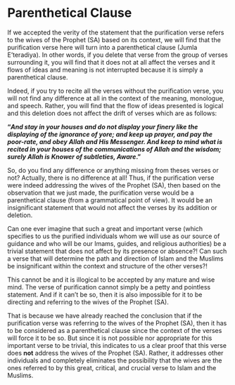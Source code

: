Parenthetical Clause
====================

If we accepted the verity of the statement that the purification verse
refers to the wives of the Prophet (SA) based on its context, we will
find that the purification verse here will turn into a parenthetical
clause (Jumla E’teradiya). In other words, if you delete that verse from
the group of verses surrounding it, you will find that it does not at
all affect the verses and it flows of ideas and meaning is not
interrupted because it is simply a parenthetical clause.

Indeed, if you try to recite all the verses without the purification
verse, you will not find any difference at all in the context of the
meaning, monologue, and speech. Rather, you will find that the flow of
ideas presented is logical and this deletion does not affect the drift
of verses which are as follows:

**“*****And stay in your houses and do not display your finery like the
displaying of the ignorance of yore; and keep up prayer, and pay the
poor-rate, and obey Allah and His Messenger. And keep to mind what is
recited in your houses of the communications of Allah and the wisdom;
surely Allah is Knower of subtleties, Aware*****.”**

So, do you find any difference or anything missing from theses verses or
not? Actually, there is no difference at all! Thus, if the purification
verse were indeed addressing the wives of the Prophet (SA), then based
on the observation that we just made, the purification verse would be a
parenthetical clause (from a grammatical point of view). It would be an
insignificant statement that would not affect the verses by its addition
or deletion.

Can one ever imagine that such a great and important verse (which
specifies to us the purified individuals whom we will use as our source
of guidance and who will be our Imams, guides, and religious
authorities) be a trivial statement that does not affect by its presence
or absence?! Can such a verse that will determine the path and direction
of Islam and the Muslims be insignificant within the context and
structure of the other verses?!

This cannot be and it is illogical to be accepted by any mature and wise
mind. The verse of purification cannot simply be a petty and pointless
statement. And if it can’t be so, then it is also impossible for it to
be directing and referring to the wives of the Prophet (SA).

That is because we have already reached the conclusion that if the
purification verse was referring to the wives of the Prophet (SA), then
it has to be considered as a parenthetical clause since the context of
the verses will force it to be so. But since it is not possible nor
appropriate for this important verse to be trivial, this indicates to us
a clear proof that this verse does **not** address the wives of the
Prophet (SA). Rather, it addresses other individuals and completely
eliminates the possibility that the wives are the ones referred to by
this great, critical, and crucial verse to Islam and the Muslims.


